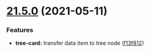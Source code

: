 # [21.5.0](https://github.com/growingio/gio-design-pro/compare/v21.4.3...v21.5.0) (2021-05-11)


### Features

* **tree-card:** transfer data item to tree node ([f13f812](https://github.com/growingio/gio-design-pro/commit/f13f8124165305a6a866b8b9dc08107cbb47aa2a))




